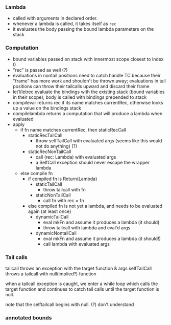 ### Lambda
- called with arguments in declared order.
- whenever a lambda is called, it takes itself as `rec`
- it evaluates the body passing the bound lambda parameters on the stack

### Computation
- bound variables passed on stack with innermost scope closest to index 0
- "rec" is passed as well (?)
- evaluations in nontail positions need to catch handle TC because their "frame"
  has more work and shouldn't be thrown away; evaluations in tail positions can
  throw their tailcalls upward and discard their frame
- let1/letrec evaluate the bindings with the existing stack (bound variables in their scope);
    body is called with bindings prepended to stack
- compilevar returns rec if its name matches currentRec,
    otherwise looks up a value on the bindings stack
- compilelambda returns a computation that will produce a lambda when evaluated
- apply
  - if fn name matches currentRec, then staticRecCall
    - staticRecTailCall
      - throw selfTailCall with evaluated args (seems like this would not do anything) (?)
    - staticRecNonTailCall
      - call (rec: Lambda) with evaluated args
      - a SelfCall exception should never escape the wrapper lambda 
  - else compile fn
    - if compiled fn is Return(Lambda)
      - staticTailCall
        - throw tailcall with fn
      - staticNonTailCall
        - call fn with rec = fn
    - else compiled fn is not yet a lambda, and needs to be evaluated again (at least once)
      - dynamicTailCall
        - eval mkFn and assume it produces a lambda (it should)
        - throw tailcall with lambda and eval'd args
      - dynamicNontailCall
        - eval mkFn and assume it produces a lambda (it should!)
        - call lambda with evaluated args
### Tail calls
tailcall throws an exception with the target function & args
selfTailCall throws a tailcall with null(implied?) function

when a tailcall exception is caught, we enter a while loop which calls the
 target function and continues to catch tail calls until the target function
 is null.

note that the selftailcall begins with null. (?) don't understand

### annotated bounds
